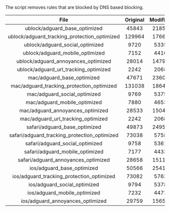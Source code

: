 The script removes rules that are blocked by DNS based blocking.


| File | Original | Modified |
|:----:|:-----:|:-----:|
| ublock/adguard_base_optimized | 45843 | 21858 |
| ublock/adguard_tracking_protection_optimized | 129964 | 17668 |
| ublock/adguard_social_optimized | 9720 | 5335 |
| ublock/adguard_mobile_optimized | 7152 | 4410 |
| ublock/adguard_annoyances_optimized | 28014 | 14791 |
| ublock/adguard_url_tracking_optimized | 2242 | 2068 |
| mac/adguard_base_optimized | 47671 | 23607 |
| mac/adguard_tracking_protection_optimized | 131038 | 18645 |
| mac/adguard_social_optimized | 9769 | 5375 |
| mac/adguard_mobile_optimized | 7880 | 4653 |
| mac/adguard_annoyances_optimized | 28533 | 15040 |
| mac/adguard_url_tracking_optimized | 2242 | 2068 |
| safari/adguard_base_optimized | 49873 | 24950 |
| safari/adguard_tracking_protection_optimized | 73038 | 5758 |
| safari/adguard_social_optimized | 9758 | 5361 |
| safari/adguard_mobile_optimized | 7177 | 4433 |
| safari/adguard_annoyances_optimized | 28658 | 15112 |
| ios/adguard_base_optimized | 50566 | 25412 |
| ios/adguard_tracking_protection_optimized | 73082 | 5763 |
| ios/adguard_social_optimized | 9794 | 5378 |
| ios/adguard_mobile_optimized | 7232 | 4472 |
| ios/adguard_annoyances_optimized | 29759 | 15652 |